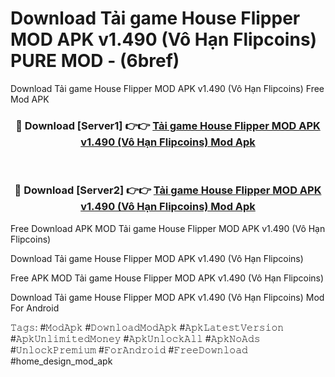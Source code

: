 # Download Tải game House Flipper MOD APK v1.490 (Vô Hạn Flipcoins) PURE MOD - (6bref)
Download Tải game House Flipper MOD APK v1.490 (Vô Hạn Flipcoins) Free Mod APK

<div align="center">
<h3>🔴 Download [Server1] 👉👉 <a href="https://apk-comot.site?title=Tải_game_House_Flipper_MOD_APK_v1.490_(Vô_Hạn_Flipcoins)">Tải game House Flipper MOD APK v1.490 (Vô Hạn Flipcoins) Mod Apk</a></h3><br>

<h3>🔴 Download [Server2] 👉👉 <a href="https://apk-comot.site?title=Tải_game_House_Flipper_MOD_APK_v1.490_(Vô_Hạn_Flipcoins)">Tải game House Flipper MOD APK v1.490 (Vô Hạn Flipcoins) Mod Apk</a></h3>
</div>


Free Download APK MOD Tải game House Flipper MOD APK v1.490 (Vô Hạn Flipcoins)

Download Tải game House Flipper MOD APK v1.490 (Vô Hạn Flipcoins) 

Free APK MOD Tải game House Flipper MOD APK v1.490 (Vô Hạn Flipcoins) 

Download Tải game House Flipper MOD APK v1.490 (Vô Hạn Flipcoins) Mod For Android

𝚃𝚊𝚐𝚜: #𝙼𝚘𝚍𝙰𝚙𝚔 #𝙳𝚘𝚠𝚗𝚕𝚘𝚊𝚍𝙼𝚘𝚍𝙰𝚙𝚔 #𝙰𝚙𝚔𝙻𝚊𝚝𝚎𝚜𝚝𝚅𝚎𝚛𝚜𝚒𝚘𝚗 #𝙰𝚙𝚔𝚄𝚗𝚕𝚒𝚖𝚒𝚝𝚎𝚍𝙼𝚘𝚗𝚎𝚢 #𝙰𝚙𝚔𝚄𝚗𝚕𝚘𝚌𝚔𝙰𝚕𝚕 #𝙰𝚙𝚔𝙽𝚘𝙰𝚍𝚜 #𝚄𝚗𝚕𝚘𝚌𝚔𝙿𝚛𝚎𝚖𝚒𝚞𝚖 #𝙵𝚘𝚛𝙰𝚗𝚍𝚛𝚘𝚒𝚍 #𝙵𝚛𝚎𝚎𝙳𝚘𝚠𝚗𝚕𝚘𝚊𝚍 #home_design_mod_apk